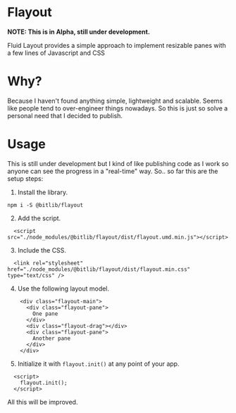 # Flayout

**NOTE: This is in Alpha, still under development.**


Fluid Layout provides a simple approach to implement resizable panes with a few lines of Javascript and CSS

# Why?
Because I haven't found anything simple, lightweight and scalable. Seems like people tend to over-engineer things nowadays.
So this is just so solve a personal need that I decided to publish.

# Usage

This is still under development but I kind of like publishing code as I work so anyone can see the progress in a "real-time" way.
So.. so far this are the setup steps:

1. Install the library.
```
npm i -S @bitlib/flayout
```
2. Add the script.
```
  <script src="./node_modules/@bitlib/flayout/dist/flayout.umd.min.js"></script>
```
3. Include the CSS.
```
  <link rel="stylesheet" href="./node_modules/@bitlib/flayout/dist/flayout.min.css" type="text/css" />

```
4. Use the following layout model.
```
    <div class="flayout-main">
      <div class="flayout-pane">
        One pane
      </div>
      <div class="flayout-drag"></div>
      <div class="flayout-pane">
        Another pane
      </div>
    </div>
```
5. Initialize it with `flayout.init()` at any point of your app.

```
  <script>
    flayout.init();
  </script>
```

All this will be improved.
